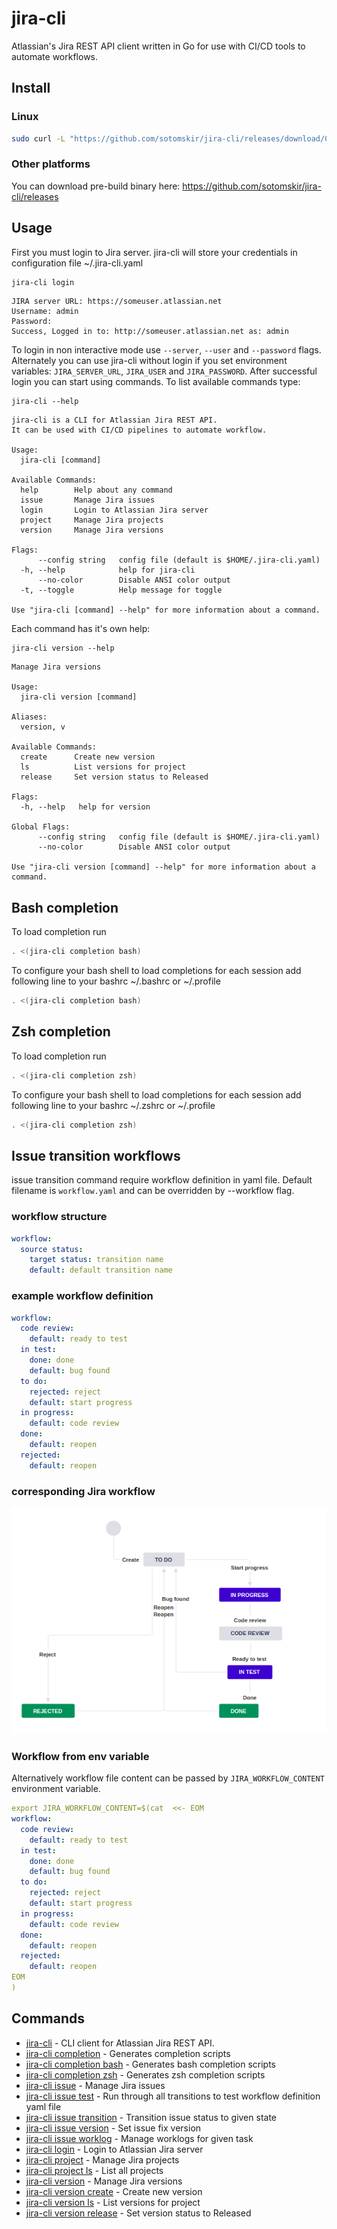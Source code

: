 # jira-cli
Atlassian's Jira REST API client written in Go for use with CI/CD tools to automate workflows.

## Install
### Linux
```bash
sudo curl -L "https://github.com/sotomskir/jira-cli/releases/download/0.6.0/jira-cli-$(uname -s)-$(uname -m)" -o /usr/local/bin/jira-cli && sudo chmod +x /usr/local/bin/jira-cli
```
### Other platforms
You can download pre-build binary here: https://github.com/sotomskir/jira-cli/releases

## Usage
First you must login to Jira server. jira-cli will store your credentials in configuration file ~/.jira-cli.yaml
```bash
jira-cli login
```

```
JIRA server URL: https://someuser.atlassian.net
Username: admin
Password: 
Success, Logged in to: http://someuser.atlassian.net as: admin
```
To login in non interactive mode use `--server`, `--user` and `--password` flags. 
Alternately you can use jira-cli without login if you set environment variables: 
`JIRA_SERVER_URL`, `JIRA_USER` and `JIRA_PASSWORD`. After successful login you can start using commands.
To list available commands type:
```
jira-cli --help
```
```
jira-cli is a CLI for Atlassian Jira REST API.
It can be used with CI/CD pipelines to automate workflow.

Usage:
  jira-cli [command]

Available Commands:
  help        Help about any command
  issue       Manage Jira issues
  login       Login to Atlassian Jira server
  project     Manage Jira projects
  version     Manage Jira versions

Flags:
      --config string   config file (default is $HOME/.jira-cli.yaml)
  -h, --help            help for jira-cli
      --no-color        Disable ANSI color output
  -t, --toggle          Help message for toggle

Use "jira-cli [command] --help" for more information about a command.
```
Each command has it's own help:
```
jira-cli version --help
```
```
Manage Jira versions

Usage:
  jira-cli version [command]

Aliases:
  version, v

Available Commands:
  create      Create new version
  ls          List versions for project
  release     Set version status to Released

Flags:
  -h, --help   help for version

Global Flags:
      --config string   config file (default is $HOME/.jira-cli.yaml)
      --no-color        Disable ANSI color output

Use "jira-cli version [command] --help" for more information about a command.
```

## Bash completion
To load completion run
```bash
. <(jira-cli completion bash)
```

To configure your bash shell to load completions for each session add following line to your bashrc
 ~/.bashrc or ~/.profile
```bash
. <(jira-cli completion bash)
```

## Zsh completion
To load completion run
```bash
. <(jira-cli completion zsh)
```

To configure your bash shell to load completions for each session add following line to your bashrc
 ~/.zshrc or ~/.profile
```bash
. <(jira-cli completion zsh)
```

## Issue transition workflows
issue transition command require workflow definition in yaml file. 
Default filename is `workflow.yaml` and can be overridden by --workflow flag.
### workflow structure
```yaml
workflow:
  source status:
    target status: transition name
    default: default transition name
```
### example workflow definition
```yaml
workflow:
  code review:
    default: ready to test
  in test:
    done: done
    default: bug found
  to do:
    rejected: reject
    default: start progress
  in progress:
    default: code review
  done:
    default: reopen
  rejected:
    default: reopen
```
### corresponding Jira workflow
![Alt text](docs/workflow.png?raw=true "Example Jira workflow")

### Workflow from env variable
Alternatively workflow file content can be passed by `JIRA_WORKFLOW_CONTENT` environment variable.
```yaml
export JIRA_WORKFLOW_CONTENT=$(cat  <<- EOM
workflow:
  code review:
    default: ready to test
  in test:
    done: done
    default: bug found
  to do:
    rejected: reject
    default: start progress
  in progress:
    default: code review
  done:
    default: reopen
  rejected:
    default: reopen
EOM
)
```

## Commands
* [jira-cli](docs/jira-cli.md)	 - CLI client for Atlassian Jira REST API.
* [jira-cli completion](docs/jira-cli_completion.md)	 - Generates completion scripts
* [jira-cli completion bash](docs/jira-cli_completion_bash.md)	 - Generates bash completion scripts
* [jira-cli completion zsh](docs/jira-cli_completion_zsh.md)	 - Generates zsh completion scripts
* [jira-cli issue](docs/jira-cli_issue.md)	 - Manage Jira issues
* [jira-cli issue test](docs/jira-cli_issue_test.md)	 - Run through all transitions to test workflow definition yaml file
* [jira-cli issue transition](docs/jira-cli_issue_transition.md)	 - Transition issue status to given state
* [jira-cli issue version](docs/jira-cli_issue_version.md)	 - Set issue fix version
* [jira-cli issue worklog](docs/jira-cli_issue_worklog.md)	 - Manage worklogs for given task
* [jira-cli login](docs/jira-cli_login.md)	 - Login to Atlassian Jira server
* [jira-cli project](docs/jira-cli_project.md)	 - Manage Jira projects
* [jira-cli project ls](docs/jira-cli_project_ls.md)	 - List all projects
* [jira-cli version](docs/jira-cli_version.md)	 - Manage Jira versions
* [jira-cli version create](docs/jira-cli_version_create.md)	 - Create new version
* [jira-cli version ls](docs/jira-cli_version_ls.md)	 - List versions for project
* [jira-cli version release](docs/jira-cli_version_release.md)	 - Set version status to Released
